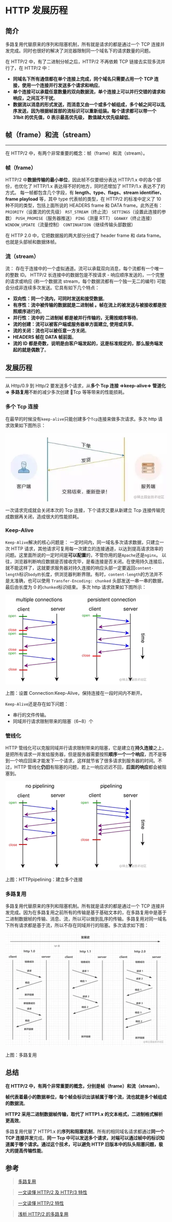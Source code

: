 # HTTP 发展历程

## 简介

多路复用代替原来的序列和阻塞机制，所有就是请求的都是通过一个 TCP 连接并发完成。同时也很好的解决了浏览器限制同一个域名下的请求数量的问题。

在 HTTP/2 中，有了二进制分帧之后，HTTP/2 不再依赖 TCP 链接去实现多流并行了，在 HTTP/2 中：

- **同域名下所有通信都在单个连接上完成，同个域名只需要占用一个 TCP 连接，使用一个连接并行发送多个请求和响应**。
- **单个连接可以承载任意数量的双向数据流，单个连接上可以并行交错的请求和响应，之间互不干扰**。
- **数据流以消息的形式发送，而消息又由一个或多个帧组成，多个帧之间可以乱序发送，因为根据帧首部的流标识可以重新组装。每个请求都可以带一个 31bit 的优先值，0 表示最高优先级， 数值越大优先级越低**。

## 帧（frame）和流（stream）

---

在 HTTP/2 中，有两个非常重要的概念：帧（frame）和流（stream）。

### 帧（frame）

HTTP/2 中**数据传输的最小单位**，因此帧不仅要细分表达 HTTP/1.x 中的各个部份，也优化了 HTTP/1.x 表达得不好的地方，同时还增加了 HTTP/1.x 表达不了的方式。 每一帧都包含几个字段，有 **length、type、flags、stream identifier、frame playload** 等，其中 type 代表帧的类型，在 HTTP/2 的标准中定义了 10 种不同的类型，包括上面所说的 HEADERS frame 和 DATA frame。此外还有： `PRIORITY`（设置流的优先级） `RST_STREAM`（终止流） `SETTINGS`（设置此连接的参数） `PUSH_PROMISE`（服务器推送） `PING`（测量 RTT） `GOAWAY`（终止连接） `WINDOW_UPDATE`（流量控制） `CONTINUATION`（继续传输头部数据）

在 HTTP 2.0 中，它把数据报的两大部分分成了 header frame 和 data frame。也就是头部帧和数据体帧。

### 流（stream）

流： 存在于连接中的一个虚拟通道。流可以承载双向消息，每个流都有一个唯一的整数 ID。 HTTP/2 长连接中的数据包是不按请求 - 响应顺序发送的，一个完整的请求或响应 (称一个数据流 stream，每个数据流都有一个独一无二的编号) 可能会分成非连续多次发送。它具有如下几个特点：

- **双向性：同一个流内，可同时发送和接受数据**。
- **有序性：流中被传输的数据就是二进制帧 。帧在流上的被发送与被接收都是按照顺序进行的**。
- **并行性：流中的 二进制帧 都是被并行传输的，无需按顺序等待**。
- **流的创建：流可以被客户端或服务器单方面建立, 使用或共享**。
- **流的关闭：流也可以被任意一方关闭**。
- **HEADERS 帧在 DATA 帧前面**。
- **流的 ID 都是奇数，说明是由客户端发起的，这是标准规定的，那么服务端发起的就是偶数了**。

## 发展历程

---

从 Http/0.9 到 Http/2 要发送多个请求，从**多个 Tcp 连接 =>keep-alive=> 管道化 => 多路复用**不断的减少多次创建 Tcp 等等带来的性能损耗。

### 多个 Tcp 连接

在最早的时候没有`keep-alive`只能创建多个`Tcp`连接来做多次请求。多次 http 请求效果如下图所示：

![](./static/16cff87b23f02791~tplv-t2oaga2asx-zoom-in-crop-mark-3024-0-0-0.png)

一次请求完成就会关闭本次的 Tcp 连接，下个请求又要从新建立 Tcp 连接传输完成数据再关闭，造成很大的性能损耗。

### Keep-Alive

`Keep-Alive`解决的核心问题是： 一定时间内，同一域名多次请求数据，只建立一次 HTTP 请求，其他请求可复用每一次建立的连接通道，以达到提高请求效率的问题。这里面所说的一定时间是**可以配置**的，不管你用的是`Apache`还是`nginx`。 以往，浏览器判断响应数据是否接收完毕，是看连接是否关闭。在使用持久连接后，就不能这样了，这就要求服务器对持久连接的响应头部一定要返回`content-length`标识`body的`长度，供浏览器判断界限。有时，`content-length`的方法并不是太准确，也可以使用 `Transfer-Encoding: chunked` 头部发送一串一串的数据，最后由长度为 0 的`chunked`标识结束。 多次 http 请求效果如下图所示：

![](./static/16cff86d8df7b4d8~tplv-t2oaga2asx-zoom-in-crop-mark-3024-0-0-0.png)

上图：设置 Connection:Keep-Alive，保持连接在一段时间内不断开。

`Keep-Alive`还是存在如下问题：

- 串行的文件传输。
- 同域并行请求限制带来的阻塞（6~8）个

### 管线化

HTTP 管线化可以克服同域并行请求限制带来的阻塞，它是建立在**持久连接**之上，是把所有请求一并发给服务器，但是服务器需要按照**顺序一个一个响应**，而不是等到一个响应回来才能发下一个请求，这样就节省了很多请求到服务器的时间。不过，HTTP 管线化**仍旧**有阻塞的问题，若上一响应迟迟不回，**后面的响应**都会被阻塞到。

![](./static/16cff88261c5b7b3~tplv-t2oaga2asx-zoom-in-crop-mark-3024-0-0-0.png)

上图：HTTPpipelining：建立多个连接

### 多路复用

多路复用代替原来的序列和阻塞机制。所有就是请求的都是通过一个 TCP 连接并发完成。因为在多路复用之前所有的传输是基于基础文本的，在多路复用中是基于二进制数据帧的传输、消息、流，所以可以做到乱序的传输。多路复用对同一域名下所有请求都是基于流，所以不存在同域并行的阻塞。多次请求如下图：

![](./static/16cff873bf2ec175~tplv-t2oaga2asx-zoom-in-crop-mark-3024-0-0-0.png)

上图：多路复用

## 总结

**在 HTTP/2 中，有两个非常重要的概念，分别是帧（frame）和流（stream）**。

**帧代表着最小的数据单位，每个帧会标识出该帧属于哪个流，流也就是多个帧组成的数据流**。

**HTTP2 采用二进制数据帧传输，取代了 HTTP1.x 的文本格式，二进制格式解析更高效**。

多路复用代替了 HTTP1.x 的**序列和阻塞机制**，所有的相同域名请求都通过**同一个 TCP 连接并发**完成。**同一 Tcp 中可以发送多个请求，对端可以通过帧中的标识知道属于哪个请求。通过这个技术，可以避免 HTTP 旧版本中的队头阻塞问题，极大的提高传输性能**。

## 参考

> [多路复用](https://link.juejin.cn?target=https%3A%2F%2Fwww.kancloud.cn%2Fdigest%2Fweb-performance-http2%2F74825 "https://www.kancloud.cn/digest/web-performance-http2/74825")

> [一文读懂 HTTP/2 及 HTTP/3 特性](https://link.juejin.cn?target=https%3A%2F%2Fsegmentfault.com%2Fa%2F1190000018401534 "https://segmentfault.com/a/1190000018401534")

> [一文读懂 HTTP/2 特性](https://link.juejin.cn?target=https%3A%2F%2Fzhuanlan.zhihu.com%2Fp%2F26559480 "https://zhuanlan.zhihu.com/p/26559480")

> [浅析 HTTP/2 的多路复用](https://link.juejin.cn?target=https%3A%2F%2Fsegmentfault.com%2Fa%2F1190000011172823 "https://segmentfault.com/a/1190000011172823")

